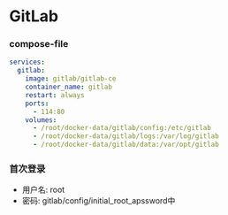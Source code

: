 # GitLab

### compose-file
```yml
services:
  gitlab:
    image: gitlab/gitlab-ce
    container_name: gitlab
    restart: always
    ports:
      - 114:80
    volumes:
      - /root/docker-data/gitlab/config:/etc/gitlab
      - /root/docker-data/gitlab/logs:/var/log/gitlab
      - /root/docker-data/gitlab/data:/var/opt/gitlab
```

### 首次登录
- 用户名: root
- 密码: gitlab/config/initial_root_apssword中
